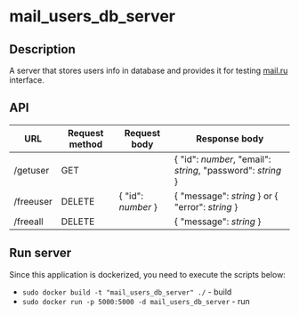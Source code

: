 # mail_users_db_server

## Description
A server that stores users info in database and provides it for testing [mail.ru](https://mail.ru/) interface.

## API

| URL | Request method | Request body | Response body |
| --- | --- | --- | --- |
| /getuser | GET |  | {  "id": *number*, "email": *string*, "password": *string*  } |
| /freeuser | DELETE | { "id": *number* } | { "message": *string* } or { "error": *string* } |
| /freeall | DELETE |  | { "message": *string* } |

## Run server
Since this application is dockerized, you need to execute the scripts below:
 - `sudo docker build -t "mail_users_db_server" ./` - build
 - `sudo docker run -p 5000:5000 -d mail_users_db_server` - run
